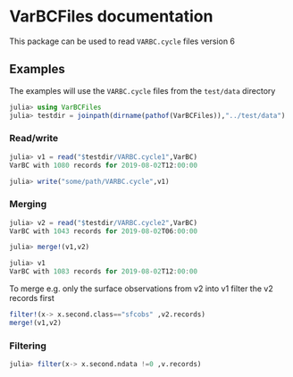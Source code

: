 
# VarBCFiles documentation

This package can be used to read `VARBC.cycle` files version 6

## Examples 

The examples will use the `VARBC.cycle` files from the `test/data` directory

```julia
julia> using VarBCFiles
julia> testdir = joinpath(dirname(pathof(VarBCFiles)),"../test/data")
```

### Read/write

```julia
julia> v1 = read("$testdir/VARBC.cycle1",VarBC)
VarBC with 1080 records for 2019-08-02T12:00:00

julia> write("some/path/VARBC.cycle",v1)
```


### Merging 

```julia
julia> v2 = read("$testdir/VARBC.cycle2",VarBC)
VarBC with 1043 records for 2019-08-02T06:00:00
```

```julia
julia> merge!(v1,v2)
```

```julia
julia> v1
VarBC with 1083 records for 2019-08-02T12:00:00
```

To merge e.g. only the surface observations from v2 into v1 filter the v2 records first

```julia
filter!(x-> x.second.class=="sfcobs" ,v2.records)
merge!(v1,v2)
```


### Filtering 

```julia
julia> filter(x-> x.second.ndata !=0 ,v.records)
```